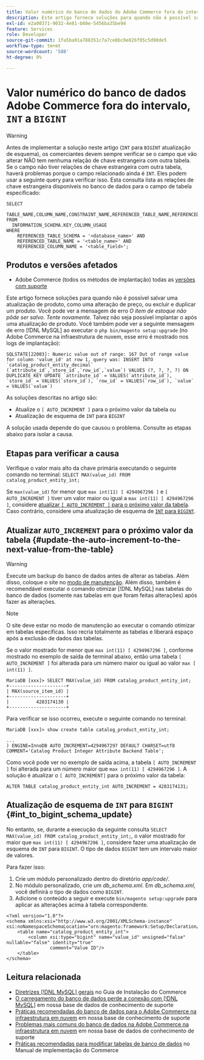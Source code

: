 ```yaml
---
title: Valor numérico do banco de dados do Adobe Commerce fora do intervalo, "INT" para "BIGINT"
description: Este artigo fornece soluções para quando não é possível salvar uma atualização de produto, como uma alteração de preço, ou excluir e duplicar um produto.
exl-id: e2a00371-9032-4e81-b60e-5456ba35be94
feature: Services
role: Developer
source-git-commit: 1fa5ba91a788351c7a7ce8bc0e826f05c5d98de5
workflow-type: tm+mt
source-wordcount: '588'
ht-degree: 0%

---
```


# Valor numérico do banco de dados Adobe Commerce fora do intervalo, `INT` a `BIGINT`

>[!WARNING]
>
>Antes de implementar a solução neste artigo (`INT` para `BIGINT` atualização de esquema), os comerciantes devem sempre verificar se o campo que vão alterar NÃO tem nenhuma relação de chave estrangeira com outra tabela. Se o campo não tiver relações de chave estrangeira com outra tabela, haverá problemas porque o campo relacionado ainda é `INT`. Eles podem usar a seguinte query para verificar isso. Esta consulta lista as relações de chave estrangeira disponíveis no banco de dados para o campo de tabela especificado:
>
>```mysql
>SELECT 
>     TABLE_NAME,COLUMN_NAME,CONSTRAINT_NAME,REFERENCED_TABLE_NAME,REFERENCED_COLUMN_NAME
>FROM
>   INFORMATION_SCHEMA.KEY_COLUMN_USAGE
>WHERE
>     REFERENCED_TABLE_SCHEMA = '<database_name>' AND
>     REFERENCED_TABLE_NAME = '<table_name>' AND
>     REFERENCED_COLUMN_NAME = '<table_field>';
>```

## Produtos e versões afetados

* Adobe Commerce (todos os métodos de implantação) todas as [versões com suporte](https://www.adobe.com/content/dam/cc/en/legal/terms/enterprise/pdfs/Adobe-Commerce-Software-Lifecycle-Policy.pdf)

Este artigo fornece soluções para quando não é possível salvar uma atualização de produto, como uma alteração de preço, ou excluir e duplicar um produto.
Você pode ver a mensagem de erro *O item de estoque não pôde ser salvo. Tente novamente.* Talvez não seja possível implantar o após uma atualização de produto. Você também pode ver a seguinte mensagem de erro [!DNL MySQL] ao executar o `php bin/magento setup:upgrade` (no Adobe Commerce na infraestrutura de nuvem, esse erro é mostrado nos logs de implantação):

```mysql
SQLSTATE[22003]: Numeric value out of range: 167 Out of range value for column 'value_id' at row 1, query was: INSERT INTO `catalog_product_entity_decimal` (`attribute_id`,`store_id`,`row_id`,`value`) VALUES (?, ?, ?, ?) ON DUPLICATE KEY UPDATE `attribute_id` = VALUES(`attribute_id`), `store_id` = VALUES(`store_id`), `row_id` = VALUES(`row_id`), `value` = VALUES(`value`)
```

As soluções descritas no artigo são:
* Atualize o `[ AUTO_INCREMENT ]` para o próximo valor da tabela ou
* Atualização de esquema de `INT` para `BIGINT`

A solução usada depende do que causou o problema. Consulte as etapas abaixo para isolar a causa.

## Etapas para verificar a causa


Verifique o valor mais alto da chave primária executando o seguinte comando no terminal: `SELECT MAX(value_id) FROM catalog_product_entity_int;`

Se `max(value_id)` for menor que `max int(11) [ 4294967296 ]` e `[ AUTO_INCREMENT ]` tiver um valor maior ou igual a `max int(11) [ 4294967296 ]`, considere [atualizar `[ AUTO_INCREMENT ]` para o próximo valor da tabela](#update-the-auto-increment-to-the-next-value-from-the-table). Caso contrário, considere uma atualização de esquema de [`INT` para `BIGINT`](#int_to_bigint_schema_update).

## Atualizar `AUTO_INCREMENT` para o próximo valor da tabela {#update-the-auto-increment-to-the-next-value-from-the-table}

>[!WARNING]
>
>Execute um backup do banco de dados antes de alterar as tabelas. Além disso, coloque o site no [modo de manutenção](https://experienceleague.adobe.com/docs/commerce-operations/configuration-guide/setup/application-modes.html#maintenance-mode). Além disso, também é recomendável executar o comando otimizar [!DNL MySQL] nas tabelas do banco de dados (somente nas tabelas em que foram feitas alterações) após fazer as alterações.

>[!NOTE]
>
>O site deve estar no modo de manutenção ao executar o comando otimizar em tabelas específicas. Isso recria totalmente as tabelas e liberará espaço após a exclusão de dados das tabelas.

Se o valor mostrado for menor que `max int(11) [ 4294967296 ]`, conforme mostrado no exemplo de saída de terminal abaixo, então uma tabela `[ AUTO_INCREMENT ]` foi alterada para um número maior ou igual ao valor `max [ int(11) ]`.

```mariadb
MariaDB [xxx]> SELECT MAX(value_id) FROM catalog_product_entity_int;
+---------------------+
| MAX(source_item_id) |
+---------------------+
|          4283174130 |
+---------------------+
```

Para verificar se isso ocorreu, execute o seguinte comando no terminal:

```
MariaDB [xxx]> show create table catalog_product_entity_int;

...
) ENGINE=InnoDB AUTO_INCREMENT=4294967297 DEFAULT CHARSET=utf8 COMMENT='Catalog Product Integer Attribute Backend Table';
```

Como você pode ver no exemplo de saída acima, a tabela `[ AUTO_INCREMENT ]` foi alterada para um número maior que `max int(11) [ 4294967296 ]`. A solução é atualizar o `[ AUTO_INCREMENT]` para o próximo valor da tabela:

```
ALTER TABLE catalog_product_entity_int AUTO_INCREMENT = 4283174131;
```

## Atualização de esquema de `INT` para `BIGINT` {#int_to_bigint_schema_update}

No entanto, se, durante a execução da seguinte consulta `SELECT MAX(value_id) FROM catalog_product_entity_int;`, o valor mostrado for maior que `max int(11) [ 4294967296 ]`, considere fazer uma atualização de esquema de `INT` para `BIGINT`. O tipo de dados `BIGINT` tem um intervalo maior de valores.

Para fazer isso:

1. Crie um módulo personalizado dentro do diretório *app/code/*.
1. No módulo personalizado, crie um *db_schema.xml*. Em *db_schema.xml*, você definirá o tipo de dados como `BIGINT`.
1. Adicione o conteúdo a seguir e execute `bin/magento setup:upgrade` para aplicar as alterações acima à tabela correspondente.

```
<?xml version="1.0"?>
<schema xmlns:xsi="http://www.w3.org/2001/XMLSchema-instance" xsi:noNamespaceSchemaLocation="urn:magento:framework:Setup/Declaration/Schema/etc/schema.xsd">
    <table name="catalog_product_entity_int">
        <column xsi:type="bigint" name="value_id" unsigned="false" nullable="false" identity="true"
                comment="Value ID"/>
    </table>
</schema>
```


## Leitura relacionada

* [Diretrizes [!DNL MySQL] gerais](https://experienceleague.adobe.com/docs/commerce-operations/installation-guide/prerequisites/database-server/mysql.html) no Guia de Instalação do Commerce
* [O carregamento do banco de dados perde a conexão com [!DNL MySQL]](https://experienceleague.adobe.com/docs/commerce-knowledge-base/kb/troubleshooting/database/database-upload-loses-connection-to-mysql.html) em nossa base de dados de conhecimento de suporte
* [Práticas recomendadas do banco de dados para o Adobe Commerce na infraestrutura em nuvem](https://experienceleague.adobe.com/docs/commerce-knowledge-base/kb/best-practices/database/database-best-practices-for-magento-commerce-cloud.html) em nossa base de conhecimento de suporte
* [Problemas mais comuns do banco de dados na Adobe Commerce na infraestrutura em nuvem](https://experienceleague.adobe.com/docs/commerce-knowledge-base/kb/best-practices/database/most-common-database-issues-in-magento-commerce-cloud.html) em nossa base de dados de conhecimento de suporte
* [Práticas recomendadas para modificar tabelas de banco de dados](https://experienceleague.adobe.com/en/docs/commerce-operations/implementation-playbook/best-practices/development/modifying-core-and-third-party-tables#why-adobe-recommends-avoiding-modifications) no Manual de implementação do Commerce
